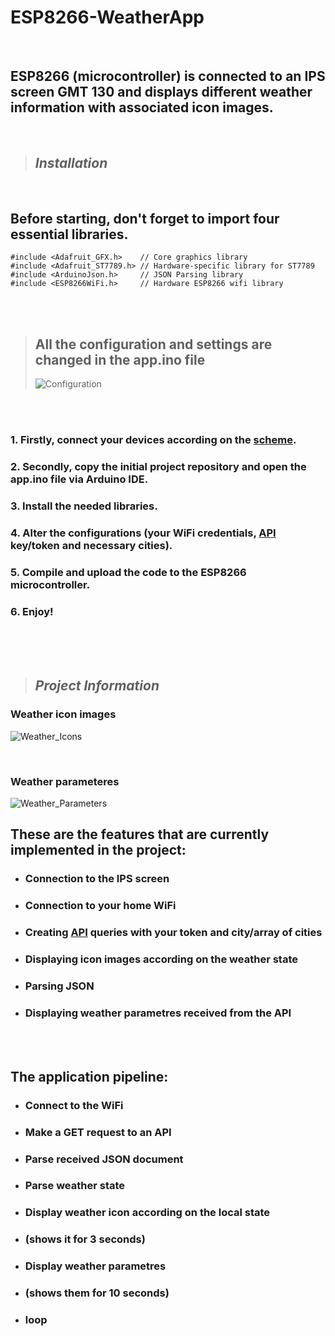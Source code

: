 # ESP8266-WeatherApp

<br>

## ESP8266 (microcontroller) is connected to an IPS screen GMT 130 and displays different weather information with associated icon images.

<br>

> ## _Installation_

<br>

## Before starting, don't forget to import four essential libraries.
````
#include <Adafruit_GFX.h>    // Core graphics library
#include <Adafruit_ST7789.h> // Hardware-specific library for ST7789
#include <ArduinoJson.h>     // JSON Parsing library
#include <ESP8266WiFi.h>     // Hardware ESP8266 wifi library
````

<br><br>
> ## All the configuration and settings are changed in the **app.ino** file
> ![Configuration](https://i.ibb.co/QPt9vwG/settings.png)

<br><br>

### 1. Firstly, connect your devices according on the [scheme](https://github.com/423locked/GMT130-ESP8266).
### 2. Secondly, copy the initial project repository and open the app.ino file via Arduino IDE.
### 3. Install the needed libraries.
### 4. Alter the configurations (your WiFi credentials, [API](https://openweathermap.org/api) key/token and necessary cities).
### 5. Compile and upload the code to the ESP8266 microcontroller.
### 6. Enjoy!

<br>
<br>
<br>

> ## _Project Information_

### Weather icon images
![Weather_Icons](https://i.ibb.co/9N5nxtF/icons.png)

<br>

### Weather parameteres
![Weather_Parameters](https://i.ibb.co/hsWQvJh/Params.png)

## These are the features that are currently implemented in the project:
* ### Connection to the IPS screen
* ### Connection to your home WiFi
* ### Creating [API](https://openweathermap.org/api) queries with your token and city/array of cities
* ### Displaying icon images according on the weather state
* ### Parsing JSON
* ### Displaying weather parametres received from the API

<br><br>

## The application pipeline:
* ### Connect to the WiFi
* ### Make a GET request to an API
* ### Parse received JSON document
* ### Parse weather state
* ### Display weather icon according on the local state
* ### (shows it for 3 seconds)
* ### Display weather parametres
* ### (shows them for 10 seconds)
* ### loop


<br><br>


